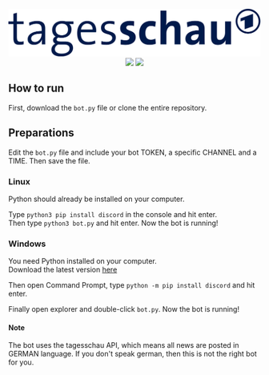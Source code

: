<p align="center">
  <img src="/logo.png">
  <img src="https://img.shields.io/badge/Made%20with-Python-1f425f.svg?style=plastic&logo=python&color=3c7cae&labelColor=ffd841&logoColor=3c7cae">
  <img src="https://img.shields.io/badge/version-1.0.-blue.svg?style=plastic&logo=GitHub&color=ff5500&label=Version">
</p>

## How to run

First, download the `bot.py` file or clone the entire repository.

## Preparations

Edit the `bot.py` file and include your bot TOKEN, a specific CHANNEL and a TIME.
Then save the file.

### Linux 
Python should already be installed on your computer. 

Type `python3 pip install discord` in the console and hit enter. \
Then type `python3 bot.py` and hit enter. Now the bot is running!

### Windows
You need Python installed on your computer. \
Download the latest version [here](https://www.python.org/downloads/) 

Then open Command Prompt, type `python -m pip install discord` and hit enter. 

Finally open explorer and double-click `bot.py`. Now the bot is running!

#### Note

The bot uses the tagesschau API, which means all news are posted in GERMAN language.
If you don't speak german, then this is not the right bot for you.
